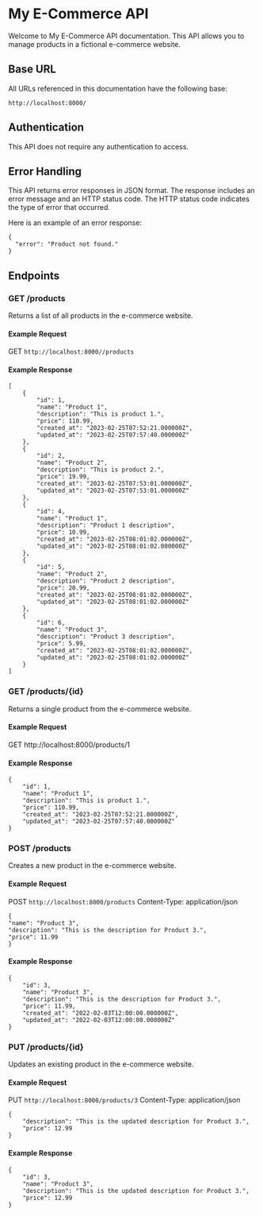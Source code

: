 # My E-Commerce API

Welcome to My E-Commerce API documentation. This API allows you to manage products in a fictional e-commerce website.

## Base URL

All URLs referenced in this documentation have the following base:

`http://localhost:8000/`

## Authentication

This API does not require any authentication to access.

## Error Handling

This API returns error responses in JSON format. The response includes an error message and an HTTP status code. The HTTP status code indicates the type of error that occurred.

Here is an example of an error response:

```
{
  "error": "Product not found."
}
```


## Endpoints

### GET /products

Returns a list of all products in the e-commerce website.

#### Example Request

GET `http://localhost:8000//products`

#### Example Response
```
[
    {
        "id": 1,
        "name": "Product 1",
        "description": "This is product 1.",
        "price": 110.99,
        "created_at": "2023-02-25T07:52:21.000000Z",
        "updated_at": "2023-02-25T07:57:40.000000Z"
    },
    {
        "id": 2,
        "name": "Product 2",
        "description": "This is product 2.",
        "price": 19.99,
        "created_at": "2023-02-25T07:53:01.000000Z",
        "updated_at": "2023-02-25T07:53:01.000000Z"
    },
    {
        "id": 4,
        "name": "Product 1",
        "description": "Product 1 description",
        "price": 10.99,
        "created_at": "2023-02-25T08:01:02.000000Z",
        "updated_at": "2023-02-25T08:01:02.000000Z"
    },
    {
        "id": 5,
        "name": "Product 2",
        "description": "Product 2 description",
        "price": 20.99,
        "created_at": "2023-02-25T08:01:02.000000Z",
        "updated_at": "2023-02-25T08:01:02.000000Z"
    },
    {
        "id": 6,
        "name": "Product 3",
        "description": "Product 3 description",
        "price": 5.99,
        "created_at": "2023-02-25T08:01:02.000000Z",
        "updated_at": "2023-02-25T08:01:02.000000Z"
    }
]
```

### GET /products/{id}

Returns a single product from the e-commerce website.

#### Example Request

GET http://localhost:8000/products/1

#### Example Response

```
{
    "id": 1,
    "name": "Product 1",
    "description": "This is product 1.",
    "price": 110.99,
    "created_at": "2023-02-25T07:52:21.000000Z",
    "updated_at": "2023-02-25T07:57:40.000000Z"
}
```

### POST /products

Creates a new product in the e-commerce website.

#### Example Request

POST `http://localhost:8000/products`
Content-Type: application/json
```
{
"name": "Product 3",
"description": "This is the description for Product 3.",
"price": 11.99
}
```

#### Example Response
```
{
    "id": 3,
    "name": "Product 3",
    "description": "This is the description for Product 3.",
    "price": 11.99,
    "created_at": "2022-02-03T12:00:00.000000Z",
    "updated_at": "2022-02-03T12:00:00.000000Z"
}
```

### PUT /products/{id}

Updates an existing product in the e-commerce website.

#### Example Request

PUT `http://localhost:8000/products/3`
Content-Type: application/json
```
{
    "description": "This is the updated description for Product 3.",
    "price": 12.99
}
```

#### Example Response
```
{
    "id": 3,
    "name": "Product 3",
    "description": "This is the updated description for Product 3.",
    "price": 12.99
}
```
